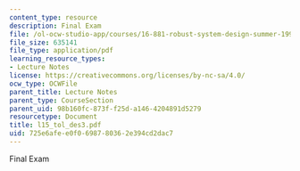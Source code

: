 ```yaml
---
content_type: resource
description: Final Exam
file: /ol-ocw-studio-app/courses/16-881-robust-system-design-summer-1998/725e6afee0f0698780362e394cd2dac7_l15_tol_des3.pdf
file_size: 635141
file_type: application/pdf
learning_resource_types:
- Lecture Notes
license: https://creativecommons.org/licenses/by-nc-sa/4.0/
ocw_type: OCWFile
parent_title: Lecture Notes
parent_type: CourseSection
parent_uid: 98b160fc-873f-f25d-a146-4204891d5279
resourcetype: Document
title: l15_tol_des3.pdf
uid: 725e6afe-e0f0-6987-8036-2e394cd2dac7
---
```

Final Exam